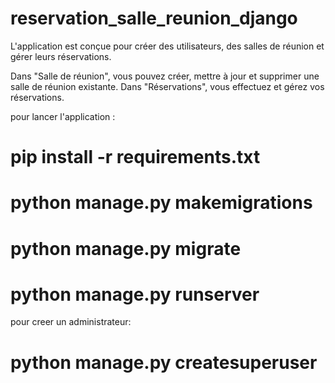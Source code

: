 # reservation_salle_reunion_django

L'application est conçue pour créer des utilisateurs, des salles de réunion et gérer leurs réservations.


Dans "Salle de réunion", vous pouvez créer, mettre à jour et supprimer une salle de réunion existante.
Dans "Réservations", vous effectuez et gérez vos réservations.

pour lancer l'application :
#  pip install -r requirements.txt
#  python manage.py makemigrations
#  python manage.py migrate
#  python manage.py runserver

pour creer un administrateur:

#  python manage.py createsuperuser


